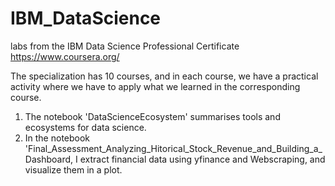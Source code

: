 # IBM_DataScience

labs from the IBM Data Science Professional Certificate
https://www.coursera.org/

The specialization has 10 courses, and in each course, we have a practical activity where we have to apply what we learned in the corresponding course.

1. The notebook 'DataScienceEcosystem' summarises tools and ecosystems for data science.
2. In the notebook 'Final_Assessment_Analyzing_Hitorical_Stock_Revenue_and_Building_a_Dashboard, I extract financial data using yfinance and Webscraping, and visualize them in a plot.
